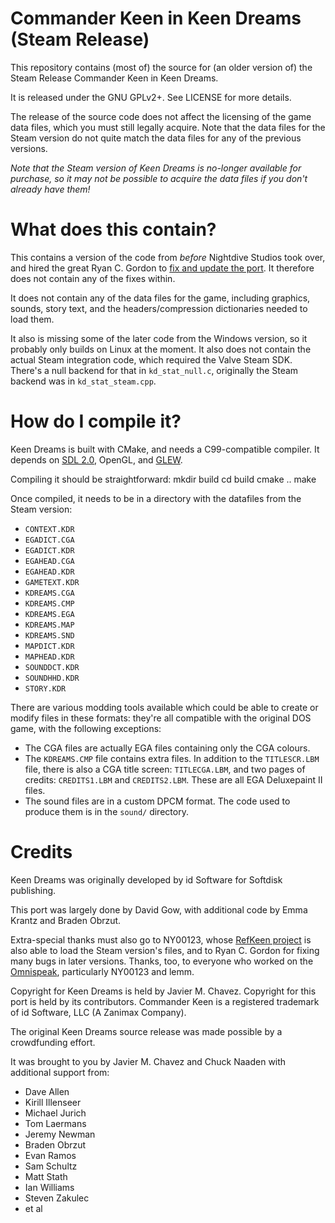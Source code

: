 # Commander Keen in Keen Dreams (Steam Release)

This repository contains (most of) the source for (an older version of) the Steam Release Commander Keen in Keen Dreams. 

It is released under the GNU GPLv2+. See LICENSE for more details.

The release of the source code does not affect the licensing of the game data files, which you must still legally acquire. Note that the data files for the Steam version do not quite match the data files for any of the previous versions.

*Note that the Steam version of Keen Dreams is no-longer available for purchase, so it may not be possible to acquire the data files if you don't already have them!*

# What does this contain?

This contains a version of the code from *before* Nightdive Studios took over, and hired the great Ryan C. Gordon to [fix and update the port](https://www.patreon.com/posts/15286078). It therefore does not contain any of the fixes within.

It does not contain any of the data files for the game, including graphics, sounds, story text, and the headers/compression dictionaries needed to load them.

It also is missing some of the later code from the Windows version, so it probably only builds on Linux at the moment. It also does not contain the actual Steam integration code, which required the Valve Steam SDK. There's a null backend for that in ``kd_stat_null.c``, originally the Steam backend was in ``kd_stat_steam.cpp``.

# How do I compile it?

Keen Dreams is built with CMake, and needs a C99-compatible compiler. It depends on [SDL 2.0](https://libsdl.org), OpenGL, and [GLEW](http://glew.sourceforge.net/).

Compiling it should be straightforward:
	mkdir build
	cd build
	cmake ..
	make

Once compiled, it needs to be in a directory with the datafiles from the Steam version:

* ``CONTEXT.KDR``
* ``EGADICT.CGA``
* ``EGADICT.KDR``
* ``EGAHEAD.CGA``
* ``EGAHEAD.KDR``
* ``GAMETEXT.KDR``
* ``KDREAMS.CGA``
* ``KDREAMS.CMP``
* ``KDREAMS.EGA``
* ``KDREAMS.MAP``
* ``KDREAMS.SND``
* ``MAPDICT.KDR``
* ``MAPHEAD.KDR``
* ``SOUNDDCT.KDR``
* ``SOUNDHHD.KDR``
* ``STORY.KDR``

There are various modding tools available which could be able to create or modify files in these formats: they're all compatible with the original DOS game, with the following exceptions:

* The CGA files are actually EGA files containing only the CGA colours.
* The ``KDREAMS.CMP`` file contains extra files. In addition to the ``TITLESCR.LBM`` file, there is also a CGA title screen: ``TITLECGA.LBM``, and two pages of credits: ``CREDITS1.LBM`` and ``CREDITS2.LBM``. These are all EGA Deluxepaint II files.
* The sound files are in a custom DPCM format. The code used to produce them is in the ``sound/`` directory.

# Credits

Keen Dreams was originally developed by id Software for Softdisk publishing.

This port was largely done by David Gow, with additional code by Emma Krantz and Braden Obrzut. 

Extra-special thanks must also go to NY00123, whose [RefKeen project](https://github.com/NY00123/refkeen) is also able to load the Steam version's files, and to Ryan C. Gordon for fixing many bugs in later versions. Thanks, too, to everyone who worked on the [Omnispeak](https://davidgow.net/keen/omnispeak.html), particularly NY00123 and lemm.

Copyright for Keen Dreams is held by Javier M. Chavez. Copyright for this port is held by its contributors.
Commander Keen is a registered trademark of id Software, LLC (A Zanimax Company).

The original Keen Dreams source release was made possible by a crowdfunding effort. 

It was brought to you by Javier M. Chavez and Chuck Naaden with additional support from:

* Dave Allen
* Kirill Illenseer
* Michael Jurich
* Tom Laermans
* Jeremy Newman
* Braden Obrzut
* Evan Ramos
* Sam Schultz
* Matt Stath
* Ian Williams
* Steven Zakulec
* et al

